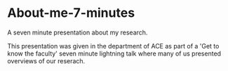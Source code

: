 # About-me-7-minutes
A seven minute presentation about my research. 


This presentation was given in the department of ACE as part of a 'Get to know the faculty' seven minute lightning talk where many of us presented overviews of our reserach. 
